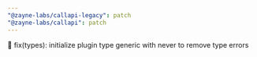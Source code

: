 ```yaml
---
"@zayne-labs/callapi-legacy": patch
"@zayne-labs/callapi": patch
---
```


🔧 fix(types): initialize plugin type generic with never to remove type errors
